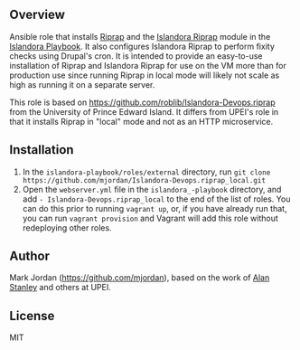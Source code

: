 ## Overview

Ansible role that installs [Riprap](https://github.com/mjordan/riprap) and the [Islandora Riprap](https://github.com/mjordan/islandora_riprap) module in the [Islandora Playbook](https://github.com/Islandora-Devops/islandora-playbook). It also configures Islandora Riprap to perform fixity checks using Drupal's cron. It is intended to provide an easy-to-use installation of Riprap and Islandora Riprap for use on the VM more than for production use since running Riprap in local mode will likely not scale as high as running it on a separate server.

This role is based on https://github.com/roblib/Islandora-Devops.riprap from the University of Prince Edward Island. It differs from UPEI's role in that it installs Riprap in "local" mode and not as an HTTP microservice.

## Installation

1. In the `islandora-playbook/roles/external` directory, run `git clone https://github.com/mjordan/Islandora-Devops.riprap_local.git`
1. Open the `webserver.yml` file in the `islandora_-playbook` directory, and add `- Islandora-Devops.riprap_local` to the end of the list of roles. You can do this prior to running `vagrant up`, or, if you have already run that, you can run `vagrant provision` and Vagrant will add this role without redeploying other roles.

## Author

Mark Jordan (https://github.com/mjordan), based on the work of [Alan Stanley](https://github.com/ajstanley) and others at UPEI.

## License

MIT
